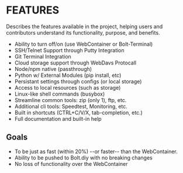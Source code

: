 # FEATURES
Describes the features available in the project, helping users and contributors understand its functionality, 
purpose, and benefits.

- Ability to turn off/on (use WebContainer or Bolt-Terminal)
- SSH/Telnet Support through Putty Integration
- Git Terminal Integration
- Cloud storage support through WebDavs Protocall
- Node/npm native (passthrough)
- Python w/ External Modules (pip install, etc)
- Persistant settings through configs (or local storage)
- Access to local resources (such as storage)
- Linux-like shell commands (busybox)
- Streamline common tools: zip (only 1), ftp, etc.
- Additional cli tools: Speedtest, Monitoring, etc.
- Built in shortcuts (CTRL+C/V/X, tab-completion, etc.)
- Full documentation and built-in help

## Goals
- To be just as fast (within 20%) --or faster-- than the WebContainer.
- Ability to be pushed to Bolt.diy with no breaking changes
- No loss of functionality over the WebContainer
